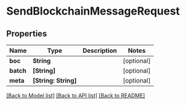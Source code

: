 # SendBlockchainMessageRequest

## Properties
Name | Type | Description | Notes
------------ | ------------- | ------------- | -------------
**boc** | **String** |  | [optional] 
**batch** | **[String]** |  | [optional] 
**meta** | **[String: String]** |  | [optional] 

[[Back to Model list]](../README.md#documentation-for-models) [[Back to API list]](../README.md#documentation-for-api-endpoints) [[Back to README]](../README.md)


